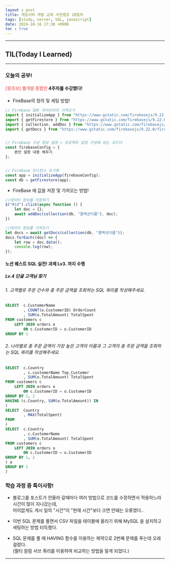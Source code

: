 ```yaml
---
layout : post
title: 게임서버 개발 교육 사전캠프 10일차
tags: [study, server, SQL, javascript]
date: 2024-10-16 17:30 +0900
toc : true
---
```


---

## TIL(Today I Learned)

---

### 오늘의 공부!

#### <span style="color : #F08080">**[왕초보] 웹개발 종합반**</span> 4주차를 수강했다!

- FireBase의 정의 및 세팅 방법!

```jsx
// Firebase SDK 라이브러리 가져오기
import { initializeApp } from "https://www.gstatic.com/firebasejs/9.22.0/firebase-app.js";
import { getFirestore } from "https://www.gstatic.com/firebasejs/9.22.0/firebase-firestore.js";
import { collection, addDoc } from "https://www.gstatic.com/firebasejs/9.22.0/firebase-firestore.js";
import { getDocs } from "https://www.gstatic.com/firebasejs/9.22.0/firebase-firestore.js";


// Firebase 구성 정보 설정 < 프로젝트 설정 구성에 있는 코드다 
const firebaseConfig = {
	본인 설정 내용 채우기 
};


// Firebase 인스턴스 초기화
const app = initializeApp(firebaseConfig);
const db = getFirestore(app);
```

- FireBase 에 값을 저장 및 가져오는 방법!

```jsx
//데이터 정보를 저장하기
$("#id").click(async function () {
    let doc = {};
    await addDoc(collection(db, "콜렉션이름"), doc);
})

//데이터 정보를 가져오기
let docs = await getDocs(collection(db, "콜렉션이름"));
docs.forEach((doc) => {
    let row = doc.data();
    console.log(row);
}); 
```

#### **노션 퀘스트 SQL 실전! 과제** Lv3. 까지 수행

##### Lv.4 단골 고객님 찾기

###### 1. 고객별로 주문 건수와 총 주문 금액을 조회하는 SQL 쿼리를 작성해주세요.

```sql
SELECT  c.CustomerName 
        , COUNT(o.CustomerID) OrderCount
        , SUM(o.TotalAmount) TotalSpent
FROM customers c 
    LEFT JOIN orders o 
        ON c.CustomerID = o.CustomerID
GROUP BY 1
```  

###### 2. 나라별로 총 주문 금액이 가장 높은 고객의 이름과 그 고객의 총 주문 금액을 조회하는 SQL 쿼리를 작성해주세요.

```sql
SELECT  c.Country 
        , c.customerName Top_Customer
        , SUM(o.TotalAmount) TotalSpent
FROM customers c 
    LEFT JOIN orders o 
        ON c.CustomerID = o.CustomerID
GROUP BY 1, 2
HAVING (c.Country, SUM(o.TotalAmount)) IN
(
SELECT  Country 
        , MAX(TotalSpent)
FROM
(
SELECT  c.Country
        , c.CustomerName
        , SUM(o.TotalAmount) TotalSpent
FROM customers c 
    LEFT JOIN orders o 
        ON c.CustomerID = o.CustomerID
GROUP BY 1, 2
) a
GROUP BY 1
)
```

### 학습 과정 중 특이사항!

- 블로그를 포스트가 안올라 갈때마다 여러 방법으로 코드를 수정하면서 적용하느라 시간이 많이 지나갔는데,  
어이없게도 게시 일의 "시간"이 "현재 시간"보다 크면 안돼는 오류였다..  
  
- 이번 SQL 문제를 풀면서 CSV 파일을 테이블에 올리기 위해 MySQL 을 설치하고 세팅하는 방법 터득했다.

- SQL 문제를 풀 때 HAVING 함수를 이용하는 제약으로 2번째 문제를 푸는데 오래 걸렸다.  
(멀티 컬럼 서브 쿼리를 이용하여 비교하는 방법을 알게 되었다.)

---